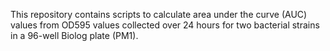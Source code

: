 This repository contains scripts to calculate area under the curve (AUC) values from OD595 values collected over 24 hours for two bacterial strains in a 96-well Biolog plate (PM1). 


